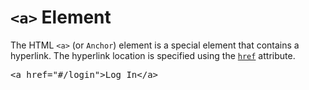 # `<a>` Element

The HTML `<a>` (or `Anchor`) element is a special element that contains a hyperlink. The hyperlink location is specified using the [`href`](#HTML/href) attribute.

<pre>
<span class="highlight">&lt;a href="#/login"&gt;Log In&lt;/a&gt;</span>
</pre>